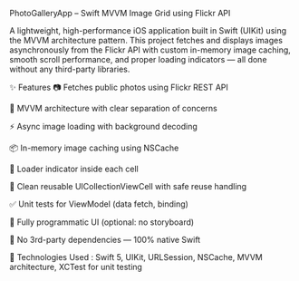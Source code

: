 PhotoGalleryApp – Swift MVVM Image Grid using Flickr API

A lightweight, high-performance iOS application built in Swift (UIKit) using the MVVM architecture pattern. This project fetches and displays images asynchronously from the Flickr API with custom in-memory image caching, smooth scroll performance, and proper loading indicators — all done without any third-party libraries.

✨ Features
📷 Fetches public photos using Flickr REST API

🧠 MVVM architecture with clear separation of concerns

⚡ Async image loading with background decoding

📦 In-memory image caching using NSCache

🔄 Loader indicator inside each cell

🧹 Clean reusable UICollectionViewCell with safe reuse handling

✅ Unit tests for ViewModel (data fetch, binding)

🎨 Fully programmatic UI (optional: no storyboard)

🚫 No 3rd-party dependencies — 100% native Swift

🔧 Technologies Used : Swift 5, UIKit, URLSession, NSCache, MVVM architecture, XCTest for unit testing

